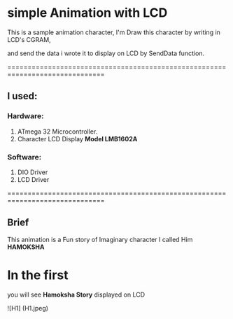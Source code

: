 # simple Animation with LCD

 
This is a sample animation character, I'm Draw this character by writing in LCD's CGRAM,

and send the data i wrote it to display on LCD by SendData function.

==============================================================================

## I used:
### Hardware:
1. ATmega 32 Microcontroller.
2. Character LCD Display **Model LMB1602A**

### Software:
1. DIO Driver
2. LCD Driver

==============================================================================
 
## Brief

This animation is a Fun story of Imaginary character I called Him **HAMOKSHA**


# In the first

you will see **Hamoksha Story** displayed on LCD

![H1] (H1.jpeg)